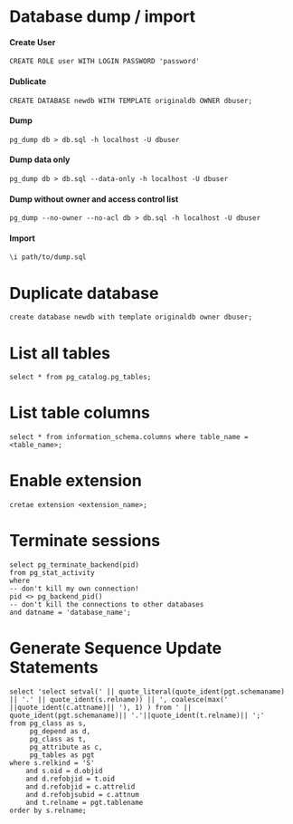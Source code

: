 # Database dump / import
#### Create User  
```postgresql
CREATE ROLE user WITH LOGIN PASSWORD 'password'
```

#### Dublicate  
```postgresql
CREATE DATABASE newdb WITH TEMPLATE originaldb OWNER dbuser;
```

#### Dump
```postgresql
pg_dump db > db.sql -h localhost -U dbuser
```
#### Dump data only
```postgresql
pg_dump db > db.sql --data-only -h localhost -U dbuser
```
#### Dump without owner and access control list
```postgresql
pg_dump --no-owner --no-acl db > db.sql -h localhost -U dbuser
```

#### Import
```postgresql
\i path/to/dump.sql
```

# Duplicate database
```postgresql
create database newdb with template originaldb owner dbuser;
```

# List all tables
```postgresql
select * from pg_catalog.pg_tables;
```

# List table columns
```postgresql
select * from information_schema.columns where table_name = <table_name>;
```

# Enable extension 
```postgresql
cretae extension <extension_name>;
```

# Terminate sessions 
```postgresql
select pg_terminate_backend(pid) 
from pg_stat_activity 
where 
-- don't kill my own connection!
pid <> pg_backend_pid()
-- don't kill the connections to other databases
and datname = 'database_name';
```
# Generate Sequence Update Statements  
```postgresql
select 'select setval(' || quote_literal(quote_ident(pgt.schemaname) || '.' || quote_ident(s.relname)) || ', coalesce(max(' ||quote_ident(c.attname)|| '), 1) ) from ' || quote_ident(pgt.schemaname)|| '.'||quote_ident(t.relname)|| ';'
from pg_class as s,
     pg_depend as d,
     pg_class as t,
     pg_attribute as c,
     pg_tables as pgt
where s.relkind = 'S'
    and s.oid = d.objid
    and d.refobjid = t.oid
    and d.refobjid = c.attrelid
    and d.refobjsubid = c.attnum
    and t.relname = pgt.tablename
order by s.relname;
```
